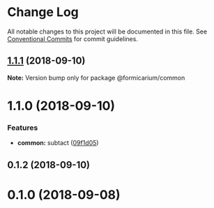 # Change Log

All notable changes to this project will be documented in this file.
See [Conventional Commits](https://conventionalcommits.org) for commit guidelines.

<a name="1.1.1"></a>
## [1.1.1](https://github.com/formicarium/frontend-monorepo/compare/@formicarium/common@1.1.0...@formicarium/common@1.1.1) (2018-09-10)

**Note:** Version bump only for package @formicarium/common





<a name="1.1.0"></a>
# 1.1.0 (2018-09-10)


### Features

* **common:** subtact ([09f1d05](https://github.com/formicarium/frontend-monorepo/commit/09f1d05))



<a name="0.1.2"></a>
## 0.1.2 (2018-09-10)



<a name="0.1.0"></a>
# 0.1.0 (2018-09-08)

